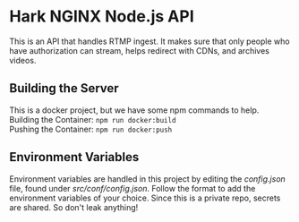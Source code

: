 # Hark NGINX Node.js API
This is an API that handles RTMP ingest. It makes sure that only people who have authorization can stream, helps 
redirect with CDNs, and archives videos.  

## Building the Server
This is a docker project, but we have some npm commands to help.  
Building the Container: `npm run docker:build`  
Pushing the Container:  `npm run docker:push`

## Environment Variables
Environment variables are handled in this project by editing the *config.json* file, found under *src/conf/config.json*. 
Follow the format to add the environment variables of your choice. Since this is a private repo, secrets are shared. So 
don't leak anything!